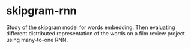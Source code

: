 # skipgram-rnn
Study of the skipgram model for words embedding. Then evaluating different distributed representation of the words on a film review project using many-to-one RNN.
